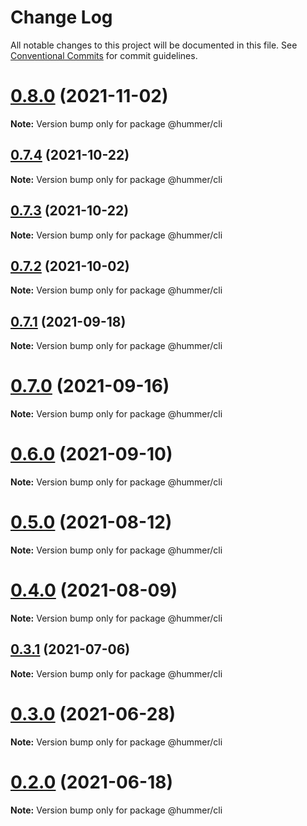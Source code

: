# Change Log

All notable changes to this project will be documented in this file.
See [Conventional Commits](https://conventionalcommits.org) for commit guidelines.

# [0.8.0](https://github.com.cnpmjs.org/OrangeLab/hummer-cli/compare/v0.7.4...v0.8.0) (2021-11-02)

**Note:** Version bump only for package @hummer/cli





## [0.7.4](https://github.com.cnpmjs.org/OrangeLab/hummer-cli/compare/v0.7.3...v0.7.4) (2021-10-22)

**Note:** Version bump only for package @hummer/cli





## [0.7.3](https://github.com.cnpmjs.org/OrangeLab/hummer-cli/compare/v0.7.2...v0.7.3) (2021-10-22)

**Note:** Version bump only for package @hummer/cli





## [0.7.2](https://github.com.cnpmjs.org/OrangeLab/hummer-cli/compare/v0.7.1...v0.7.2) (2021-10-02)

**Note:** Version bump only for package @hummer/cli





## [0.7.1](https://github.com.cnpmjs.org/OrangeLab/hummer-cli/compare/v0.7.0...v0.7.1) (2021-09-18)

**Note:** Version bump only for package @hummer/cli





# [0.7.0](https://github.com.cnpmjs.org/OrangeLab/hummer-cli/compare/v0.6.0...v0.7.0) (2021-09-16)

**Note:** Version bump only for package @hummer/cli





# [0.6.0](https://github.com.cnpmjs.org/OrangeLab/hummer-cli/compare/v0.5.0...v0.6.0) (2021-09-10)

**Note:** Version bump only for package @hummer/cli





# [0.5.0](https://github.com.cnpmjs.org/OrangeLab/hummer-cli/compare/v0.4.0...v0.5.0) (2021-08-12)

**Note:** Version bump only for package @hummer/cli





# [0.4.0](https://github.com.cnpmjs.org/OrangeLab/hummer-cli/compare/v0.3.1...v0.4.0) (2021-08-09)

**Note:** Version bump only for package @hummer/cli





## [0.3.1](https://github.com/OrangeLab/hummer-cli/compare/v0.3.0...v0.3.1) (2021-07-06)

**Note:** Version bump only for package @hummer/cli





# [0.3.0](https://github.com/OrangeLab/hummer-cli/compare/v0.2.0...v0.3.0) (2021-06-28)

**Note:** Version bump only for package @hummer/cli





# [0.2.0](https://github.com/OrangeLab/hummer-cli/compare/v0.1.27...v0.2.0) (2021-06-18)

**Note:** Version bump only for package @hummer/cli
